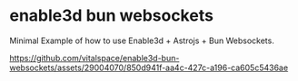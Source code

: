 # enable3d bun websockets

Minimal Example of how to use Enable3d + Astrojs + Bun Websockets.

https://github.com/vitalspace/enable3d-bun-websockets/assets/29004070/850d941f-aa4c-427c-a196-ca605c5436ae

